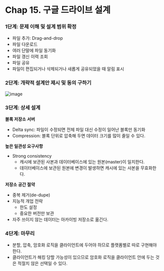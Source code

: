 # Chap 15. 구글 드라이브 설계

### 1단계: 문제 이해 및 설계 범위 확정

- 파일 추가: Drag-and-drop
- 파일 다운로드
- 여러 단말에 파일 동기화
- 파일 갱신 이력 조회
- 파일 공유
- 파일이 편집되거나 삭제되거나 새롭게 공유되었을 때 알림 표시

### 2단계: 개략적 설계안 제시 및 동의 구하기

![image](https://github.com/user-attachments/assets/1d523a95-6de0-40cb-9cf5-bc1af40b9bbf)

### 3단계: 상세 설계

**블록 저장소 서버**
- Delta sync: 파일이 수정되면 전체 파일 대신 수정이 일어난 블록만 동기화
- Compression: 블록 단위로 압축해 두면 데이터 크기를 많이 줄일 수 있다.

**높은 일관성 요구사항**
- Strong consistency
    - 캐시에 보관된 사본과 데이터베이스에 있는 원본(master)이 일치한다.
    - 데이터베이스에 보관된 원본에 변경이 발생하면 캐시에 있는 사본을 무효화한다.

**저장소 공간 절약**
- 중복 제거(de-dupe)
- 지능적 개업 전략
    - 한도 설정
    - 중요한 버전만 보관
- 자주 쓰이지 않는 데이터는 아카이빙 저장소로 옮긴다.

### 4단계: 마무리

- 분할, 압축, 암호화 로직을 클라이언트에 두어야 하므로 플랫폼별로 따로 구현해야 한다.
- 클라이언트가 해킹 당할 가능성이 있으므로 암호화 로직을 클라이언트 안에 두는 것은 적절치 않은 선택일 수 있다.

